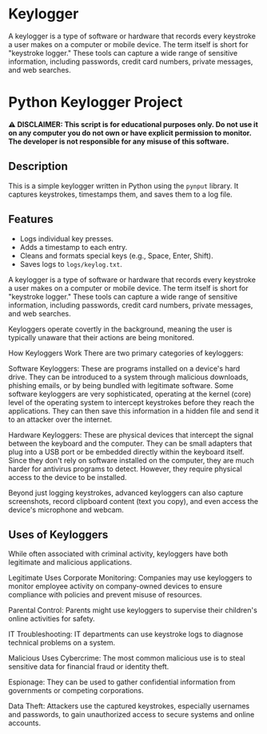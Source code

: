 # Keylogger
A keylogger is a type of software or hardware that records every keystroke a user makes on a computer or mobile device. The term itself is short for "keystroke logger." These tools can capture a wide range of sensitive information, including passwords, credit card numbers, private messages, and web searches.

# Python Keylogger Project

**⚠️ DISCLAIMER: This script is for educational purposes only. Do not use it on any computer you do not own or have explicit permission to monitor. The developer is not responsible for any misuse of this software.**

## Description
This is a simple keylogger written in Python using the `pynput` library. It captures keystrokes, timestamps them, and saves them to a log file.

## Features
- Logs individual key presses.
- Adds a timestamp to each entry.
- Cleans and formats special keys (e.g., Space, Enter, Shift).
- Saves logs to `logs/keylog.txt`.

A keylogger is a type of software or hardware that records every keystroke a user makes on a computer or mobile device. The term itself is short for "keystroke logger." These tools can capture a wide range of sensitive information, including passwords, credit card numbers, private messages, and web searches.

Keyloggers operate covertly in the background, meaning the user is typically unaware that their actions are being monitored.

How Keyloggers Work
There are two primary categories of keyloggers:

Software Keyloggers: These are programs installed on a device's hard drive. They can be introduced to a system through malicious downloads, phishing emails, or by being bundled with legitimate software. Some software keyloggers are very sophisticated, operating at the kernel (core) level of the operating system to intercept keystrokes before they reach the applications. They can then save this information in a hidden file and send it to an attacker over the internet.

Hardware Keyloggers: These are physical devices that intercept the signal between the keyboard and the computer. They can be small adapters that plug into a USB port or be embedded directly within the keyboard itself. Since they don't rely on software installed on the computer, they are much harder for antivirus programs to detect. However, they require physical access to the device to be installed.

Beyond just logging keystrokes, advanced keyloggers can also capture screenshots, record clipboard content (text you copy), and even access the device's microphone and webcam.

## Uses of Keyloggers
While often associated with criminal activity, keyloggers have both legitimate and malicious applications.

Legitimate Uses
Corporate Monitoring: Companies may use keyloggers to monitor employee activity on company-owned devices to ensure compliance with policies and prevent misuse of resources.

Parental Control: Parents might use keyloggers to supervise their children's online activities for safety.

IT Troubleshooting: IT departments can use keystroke logs to diagnose technical problems on a system.

Malicious Uses
Cybercrime: The most common malicious use is to steal sensitive data for financial fraud or identity theft.

Espionage: They can be used to gather confidential information from governments or competing corporations.

Data Theft: Attackers use the captured keystrokes, especially usernames and passwords, to gain unauthorized access to secure systems and online accounts.
